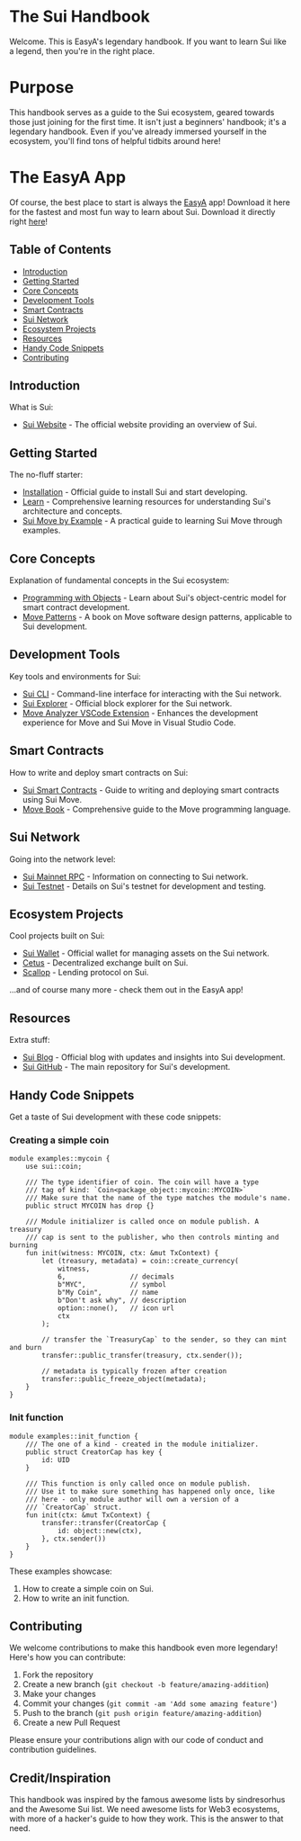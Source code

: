 # The Sui Handbook

Welcome. This is EasyA's legendary handbook. If you want to learn Sui like a legend, then you're in the right place.

# Purpose

This handbook serves as a guide to the Sui ecosystem, geared towards those just joining for the first time. It isn't just a beginners' handbook; it's a legendary handbook. Even if you've already immersed yourself in the ecosystem, you'll find tons of helpful tidbits around here!

# The EasyA App

Of course, the best place to start is always the [EasyA](https://www.easya.io) app! Download it here for the fastest and most fun way to learn about Sui. Download it directly right [here](https://links.easya.io/links/gotoapp)!

## Table of Contents

- [Introduction](#introduction)
- [Getting Started](#getting-started)
- [Core Concepts](#core-concepts)
- [Development Tools](#development-tools)
- [Smart Contracts](#smart-contracts)
- [Sui Network](#sui-network)
- [Ecosystem Projects](#ecosystem-projects)
- [Resources](#resources)
- [Handy Code Snippets](#handy-code-snippets)
- [Contributing](#contributing)

## Introduction

What is Sui:

- [Sui Website](https://sui.io) - The official website providing an overview of Sui.

## Getting Started

The no-fluff starter:

- [Installation](https://docs.sui.io/build/install) - Official guide to install Sui and start developing.
- [Learn](https://docs.sui.io/learn) - Comprehensive learning resources for understanding Sui's architecture and concepts.
- [Sui Move by Example](https://examples.sui.io/) - A practical guide to learning Sui Move through examples.

## Core Concepts

Explanation of fundamental concepts in the Sui ecosystem:

- [Programming with Objects](https://docs.sui.io/build/programming-with-objects) - Learn about Sui's object-centric model for smart contract development.
- [Move Patterns](https://www.move-patterns.com/) - A book on Move software design patterns, applicable to Sui development.

## Development Tools

Key tools and environments for Sui:

- [Sui CLI](https://docs.sui.io/build/cli-client) - Command-line interface for interacting with the Sui network.
- [Sui Explorer](https://suiexplorer.com/) - Official block explorer for the Sui network.
- [Move Analyzer VSCode Extension](https://github.com/movebit/sui-move-analyzer) - Enhances the development experience for Move and Sui Move in Visual Studio Code.

## Smart Contracts

How to write and deploy smart contracts on Sui:

- [Sui Smart Contracts](https://docs.sui.io/build/move) - Guide to writing and deploying smart contracts using Sui Move.
- [Move Book](https://move-book.com/) - Comprehensive guide to the Move programming language.

## Sui Network

Going into the network level:

- [Sui Mainnet RPC](https://docs.sui.io/build/json-rpc) - Information on connecting to Sui network.
- [Sui Testnet](https://docs.sui.io/build/testnet) - Details on Sui's testnet for development and testing.

## Ecosystem Projects

Cool projects built on Sui:

- [Sui Wallet](https://github.com/MystenLabs/sui/tree/main/apps/wallet) - Official wallet for managing assets on the Sui network.
- [Cetus](https://app.cetus.zone/) - Decentralized exchange built on Sui.
- [Scallop](https://scallop.io) - Lending protocol on Sui.

...and of course many more - check them out in the EasyA app!

## Resources

Extra stuff:

- [Sui Blog](https://sui.io/blog) - Official blog with updates and insights into Sui development.
- [Sui GitHub](https://github.com/MystenLabs/sui) - The main repository for Sui's development.

## Handy Code Snippets

Get a taste of Sui development with these code snippets:

### Creating a simple coin

```move
module examples::mycoin {
    use sui::coin;

    /// The type identifier of coin. The coin will have a type
    /// tag of kind: `Coin<package_object::mycoin::MYCOIN>`
    /// Make sure that the name of the type matches the module's name.
    public struct MYCOIN has drop {}

    /// Module initializer is called once on module publish. A treasury
    /// cap is sent to the publisher, who then controls minting and burning
    fun init(witness: MYCOIN, ctx: &mut TxContext) {
        let (treasury, metadata) = coin::create_currency(
            witness,
            6,                // decimals
            b"MYC",           // symbol
            b"My Coin",       // name
            b"Don't ask why", // description
            option::none(),   // icon url
            ctx
        );

        // transfer the `TreasuryCap` to the sender, so they can mint and burn
        transfer::public_transfer(treasury, ctx.sender());

        // metadata is typically frozen after creation
        transfer::public_freeze_object(metadata);
    }
}
```

### Init function

```move
module examples::init_function {
    /// The one of a kind - created in the module initializer.
    public struct CreatorCap has key {
        id: UID
    }

    /// This function is only called once on module publish.
    /// Use it to make sure something has happened only once, like
    /// here - only module author will own a version of a
    /// `CreatorCap` struct.
    fun init(ctx: &mut TxContext) {
        transfer::transfer(CreatorCap {
            id: object::new(ctx),
        }, ctx.sender())
    }
}
```

These examples showcase:
1. How to create a simple coin on Sui.
2. How to write an init function.

## Contributing

We welcome contributions to make this handbook even more legendary! Here's how you can contribute:

1. Fork the repository
2. Create a new branch (`git checkout -b feature/amazing-addition`)
3. Make your changes
4. Commit your changes (`git commit -am 'Add some amazing feature'`)
5. Push to the branch (`git push origin feature/amazing-addition`)
6. Create a new Pull Request

Please ensure your contributions align with our code of conduct and contribution guidelines.

## Credit/Inspiration

This handbook was inspired by the famous awesome lists by sindresorhus and the Awesome Sui list. We need awesome lists for Web3 ecosystems, with more of a hacker's guide to how they work. This is the answer to that need.
